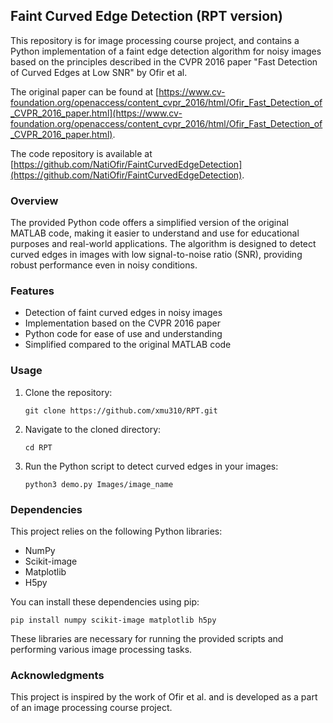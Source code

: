 ## Faint Curved Edge Detection (RPT version)

This repository is for image processing course project, and contains a Python implementation of a faint edge detection algorithm for noisy images based on the principles described in the CVPR 2016 paper "Fast Detection of Curved Edges at Low SNR" by Ofir et al.

The original paper can be found at [https://www.cv-foundation.org/openaccess/content_cvpr_2016/html/Ofir_Fast_Detection_of_CVPR_2016_paper.html](https://www.cv-foundation.org/openaccess/content_cvpr_2016/html/Ofir_Fast_Detection_of_CVPR_2016_paper.html).

The code repository is available at [https://github.com/NatiOfir/FaintCurvedEdgeDetection](https://github.com/NatiOfir/FaintCurvedEdgeDetection).

### Overview

The provided Python code offers a simplified version of the original MATLAB code, making it easier to understand and use for educational purposes and real-world applications. The algorithm is designed to detect curved edges in images with low signal-to-noise ratio (SNR), providing robust performance even in noisy conditions.

### Features

- Detection of faint curved edges in noisy images
- Implementation based on the CVPR 2016 paper
- Python code for ease of use and understanding
- Simplified compared to the original MATLAB code

### Usage

1. Clone the repository:

   ```
   git clone https://github.com/xmu310/RPT.git
   ```

2. Navigate to the cloned directory:

   ```
   cd RPT
   ```

3. Run the Python script to detect curved edges in your images:

   ```
   python3 demo.py Images/image_name
   ```

### Dependencies

This project relies on the following Python libraries:

- NumPy
- Scikit-image
- Matplotlib
- H5py

You can install these dependencies using pip:

```
pip install numpy scikit-image matplotlib h5py
```

These libraries are necessary for running the provided scripts and performing various image processing tasks.

### Acknowledgments

This project is inspired by the work of Ofir et al. and is developed as a part of an image processing course project.
